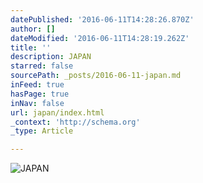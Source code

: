 ```yaml
---
datePublished: '2016-06-11T14:28:26.870Z'
author: []
dateModified: '2016-06-11T14:28:19.262Z'
title: ''
description: JAPAN
starred: false
sourcePath: _posts/2016-06-11-japan.md
inFeed: true
hasPage: true
inNav: false
url: japan/index.html
_context: 'http://schema.org'
_type: Article

---
```

![JAPAN](https://the-grid-user-content.s3-us-west-2.amazonaws.com/3c7b967c-4c15-487f-b6c6-740ae0743f43.jpg)